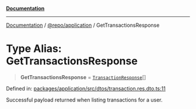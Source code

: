 [**Documentation**](../../../README.md)

***

[Documentation](../../../README.md) / [@repo/application](../README.md) / GetTransactionsResponse

# Type Alias: GetTransactionsResponse

> **GetTransactionsResponse** = [`TransactionResponse`](TransactionResponse.md)[]

Defined in: [packages/application/src/dtos/transaction.res.dto.ts:11](https://github.com/o3osatoshi/experiment/blob/67ff251451cab829206391b718d971ec20ce4dfb/packages/application/src/dtos/transaction.res.dto.ts#L11)

Successful payload returned when listing transactions for a user.
